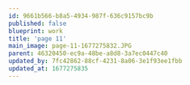 ```yaml
---
id: 9661b566-b8a5-4934-987f-636c9157bc9b
published: false
blueprint: work
title: 'page 11'
main_image: page-11-1677275832.JPG
parent: 46320450-ec9a-48be-a8d8-3a7ec0447c40
updated_by: 7fc42862-88cf-4231-8a06-3e1f93ee1fbb
updated_at: 1677275835
---
```

